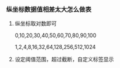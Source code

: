 ### 纵坐标数据值相差太大怎么做表

1. 纵坐标取对数即可

   0,10,20,30,40,50,60,70,80,90,100

   1,2,4,8,16,32,64,128,256,512,1024

2. 设定阈值范围，超过截断，自定义标签显示